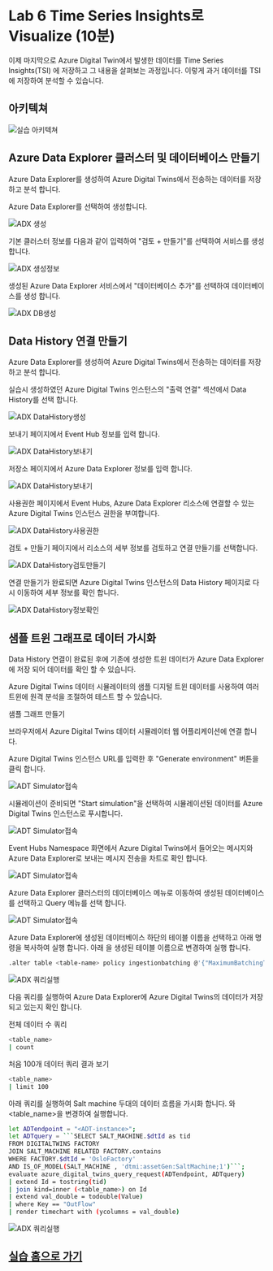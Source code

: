 # Lab 6 Time Series Insights로 Visualize (10분)

이제 마지막으로 Azure Digital Twin에서 발생한 데이터를 Time Series Insights(TSI) 에 저장하고 그 내용을 살펴보는 과정입니다. 이렇게 과거 데이터를 TSI에 저장하여 분석할 수 있습니다. 

## 아키텍쳐 

![실습 아키텍쳐](images/hol-architecture-6_update.png)

## Azure Data Explorer 클러스터 및 데이터베이스 만들기 

Azure Data Explorer를 생성하여 Azure Digital Twins에서 전송하는 데이터를 저장하고 분석 합니다.

Azure Data Explorer를 선택하여 생성합니다.

![ADX 생성](./images/adx_01.png)

기본 클러스터 정보를 다음과 같이 입력하여 "검토 + 만들기"를 선택하여 서비스를 생성 합니다.

![ADX 생성정보](./images/adx_03.png)

생성된 Azure Data Explorer 서비스에서 "데이터베이스 추가"를 선택하여 데이터베이스를 생성 합니다.

![ADX DB생성](./images/adx_05.png)


## Data History 연결 만들기 

Azure Data Explorer를 생성하여 Azure Digital Twins에서 전송하는 데이터를 저장하고 분석 합니다.

실습시 생성하였던 Azure Digital Twins 인스턴스의 "출력 연결" 섹션에서 Data History를 선택 합니다.

![ADX DataHistory생성](./images/adx_06.png)

보내기 페이지에서 Event Hub 정보를 입력 합니다.

![ADX DataHistory보내기](./images/adx_07.png)

저장소 페이지에서 Azure Data Explorer 정보를 입력 합니다.

![ADX DataHistory보내기](./images/adx_08.png)

사용권한 페이지에서 Event Hubs, Azure Data Explorer 리소스에 연결할 수 있는 Azure Digital Twins 인스턴스 권한을 부여합니다.

![ADX DataHistory사용권한](./images/adx_09.png)

검토 + 만들기 페이지에서 리소스의 세부 정보를 검토하고 연결 만들기를 선택합니다.

![ADX DataHistory검토만들기](./images/adx_10.png)

연결 만들기가 완료되면 Azure Digital Twins 인스턴스의 Data History 페이지로 다시 이동하여 세부 정보를 확인 합니다.

![ADX DataHistory정보확인](./images/adx_11.png)


## 샘플 트윈 그래프로 데이터 가시화 

Data History 연결이 완료된 후에 기존에 생성한 트윈 데이터가 Azure Data Explorer에 저장 되어 데이터를 확인 할 수 있습니다.

Azure Digital Twins 데이터 시뮬레이터의 샘플 디지털 트윈 데이터를 사용하여 여러 트윈에 원격 분석을 조절하여 테스트 할 수 있습니다.

샘플 그래프 만들기

브라우저에서 Azure Digital Twins 데이터 시뮬레이터 웹 어플리케이션에 연결 합니다.

Azure Digital Twins 인스턴스 URL를 입력한 후 "Generate environment" 버튼을 클릭 합니다.

![ADT Simulator접속](./images/adx_12.png)

시뮬레이션이 준비되면 "Start simulation"을 선택하여 시뮬레이션된 데이터를 Azure Digital Twins 인스턴스로 푸시합니다.

![ADT Simulator접속](./images/adx_13.png)

Event Hubs Namespace 화면에서 Azure Digital Twins에서 들어오는 메시지와 Azure Data Explorer로 보내는 메시지 전송을 차트로 확인 합니다.

![ADT Simulator접속](./images/adx_14.png)

Azure Data Explorer 클러스터의 데이터베이스 메뉴로 이동하여 생성된 데이터베이스를 선택하고 Query 메뉴를 선택 합니다.

![ADT Simulator접속](./images/adx_15.png)

Azure Data Explorer에 생성된 데이터베이스 하단의 테이블 이름을 선택하고 아래 명령을 복사하여 실행 합니다.
아래 <table-name>을 생성된 테이블 이름으로 변경하여 실행 합니다.
  
```bash
.alter table <table-name> policy ingestionbatching @'{"MaximumBatchingTimeSpan":"00:00:10", "MaximumNumberOfItems": 500, "MaximumRawDataSizeMB": 1024}'
 ```
![ADX 쿼리실행](./images/adx_16.png)

 다음 쿼리를 실행하여 Azure Data Explorer에 Azure Digital Twins의 데이터가 저장되고 있는지 확인 합니다.

 전체 데이터 수 쿼리
 ```bash
<table_name>
| count
 ```
 
 처음 100개 데이터 쿼리 결과 보기
 ```bash
<table_name>
| limit 100
 ```

 아래 쿼리를 실행하여 Salt machine 두대의 데이터 흐름을 가시화 합니다.
 <ADT-instance> 와 <table_name>을 변경하여 실행합니다.
 
 ```bash
let ADTendpoint = "<ADT-instance>";
let ADTquery = ```SELECT SALT_MACHINE.$dtId as tid
FROM DIGITALTWINS FACTORY 
JOIN SALT_MACHINE RELATED FACTORY.contains 
WHERE FACTORY.$dtId = 'OsloFactory'
AND IS_OF_MODEL(SALT_MACHINE , 'dtmi:assetGen:SaltMachine;1')```;
evaluate azure_digital_twins_query_request(ADTendpoint, ADTquery)
| extend Id = tostring(tid)
| join kind=inner (<table_name>) on Id
| extend val_double = todouble(Value)
| where Key == "OutFlow"
| render timechart with (ycolumns = val_double)
 ```

![ADX 쿼리실행](./images/adx_17.png)
   


## [실습 홈으로 가기](README.md)
